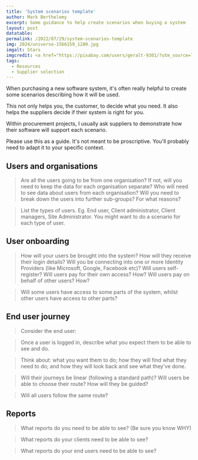 ```yaml
---
title: 'System scenarios template'
author: Mark Berthelemy
excerpt: Some guidance to help create scenarios when buying a system
layout: post
datatable:
permalink: /2022/07/29/system-scenarios-template
img: 2024/universe-1566159_1280.jpg
imgalt: Stars
imgcredit: <a href="https://pixabay.com/users/geralt-9301/?utm_source=link-attribution&amp;utm_medium=referral&amp;utm_campaign=image&amp;utm_content=1566159">Gerd Altmann</a> from <a href="https://pixabay.com/?utm_source=link-attribution&amp;utm_medium=referral&amp;utm_campaign=image&amp;utm_content=1566159">Pixabay</a>
tags:
  - Resources
  - Supplier selection
---
```

When purchasing a new software system, it's often really helpful to create some scenarios describing how it will be used.

This not only helps you, the customer, to decide what you need. It also helps the suppliers decide if their system is right for you.

Within procurement projects, I usually ask suppliers to demonstrate how their software will support each scenario.

Please use this as a guide. It's not meant to be proscriptive. You'll probably need to adapt it to your specific context.

## Users and organisations

> Are all the users going to be from one organisation? If not, will you need to keep the data for each organisation separate? Who will need to see data about users from each organisation? Will you need to break down the users into further sub-groups? For what reasons?

> List the types of users. Eg. End user, Client administrator, Client managers, Site Administrator. You might want to do a scenario for each type of user.

## User onboarding

> How will your users be brought into the system? How will they receive their login details? Will you be connecting into one or more Identity Providers (like Microsoft, Google, Facebook etc)? Will users self-register? Will users pay for their own access? How? Will users pay on behalf of other users? How?

> Will some users have access to some parts of the system, whilst other users have access to other parts?

## End user journey

> Consider the end user:

> Once a user is logged in, describe what you expect them to be able to see and do.

> Think about: what you want them to do; how they will find what they need to do; and how they will look back and see what they've done.

> Will their journeys be linear (following a standard path)? Will users be able to choose their route? How will they be guided?

> Will all users follow the same route?

## Reports

> What reports do you need to be able to see? (Be sure you know WHY)

> What reports do your clients need to be able to see?

> What reports do your end users need to be able to see?
